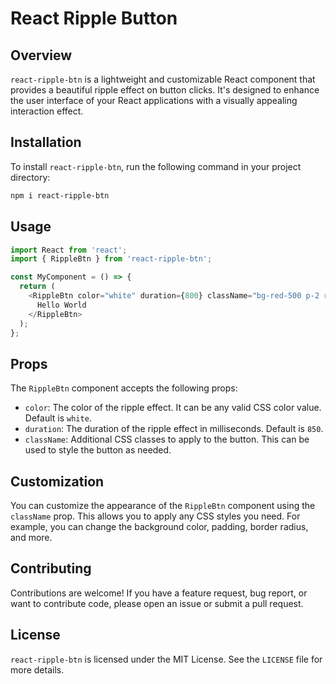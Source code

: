 # React Ripple Button

## Overview

`react-ripple-btn` is a lightweight and customizable React component that provides a beautiful ripple effect on button clicks. It's designed to enhance the user interface of your React applications with a visually appealing interaction effect.

## Installation
To install `react-ripple-btn`, run the following command in your project directory:

```bash
npm i react-ripple-btn
```

## Usage

```javascript
import React from 'react';
import { RippleBtn } from 'react-ripple-btn';

const MyComponent = () => {
  return (
    <RippleBtn color="white" duration={800} className="bg-red-500 p-2 rounded-xl">
      Hello World
    </RippleBtn>
  );
};

```

## Props

The `RippleBtn` component accepts the following props:

- `color`: The color of the ripple effect. It can be any valid CSS color value. Default is `white`.
- `duration`: The duration of the ripple effect in milliseconds. Default is `850`.
- `className`: Additional CSS classes to apply to the button. This can be used to style the button as needed.

## Customization

You can customize the appearance of the `RippleBtn` component using the `className` prop. This allows you to apply any CSS styles you need. For example, you can change the background color, padding, border radius, and more.

## Contributing

Contributions are welcome! If you have a feature request, bug report, or want to contribute code, please open an issue or submit a pull request.

## License

`react-ripple-btn` is licensed under the MIT License. See the `LICENSE` file for more details.